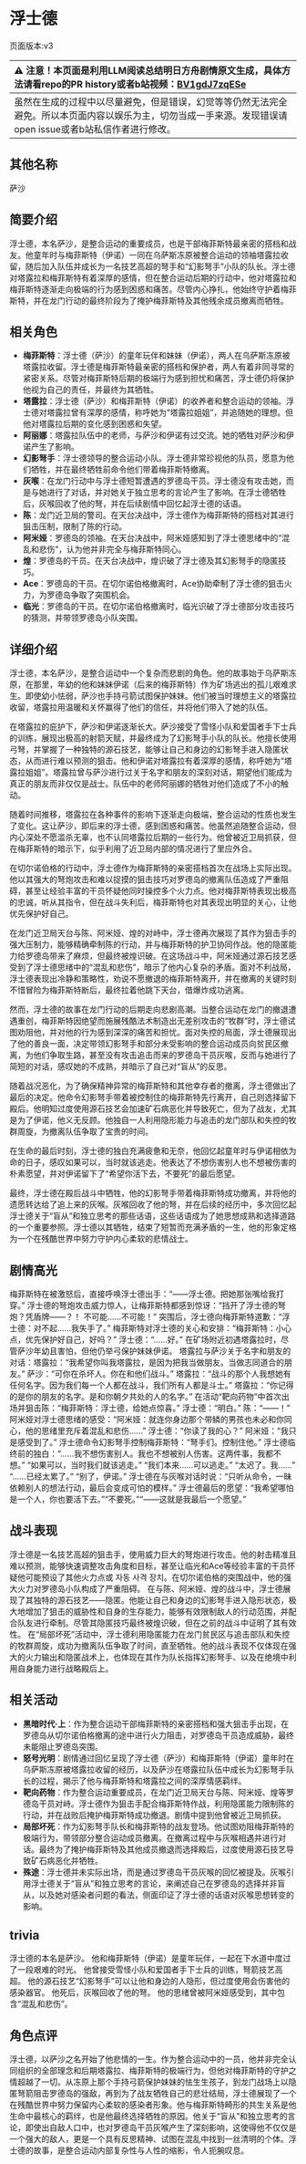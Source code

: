 # 浮士德
页面版本:v3
 

| :warning: 注意！本页面是利用LLM阅读总结明日方舟剧情原文生成，具体方法请看repo的PR history或者b站视频：[BV1gdJ7zqESe](https://www.bilibili.com/video/BV1gdJ7zqESe/)         |
|:----------------------------|
| 虽然在生成的过程中以尽量避免，但是错误，幻觉等等仍然无法完全避免。所以本页面内容以娱乐为主，切勿当成一手来源。发现错误请open issue或者b站私信作者进行修改。|



## 其他名称
萨沙
## 简要介绍
浮士德，本名萨沙，是整合运动的重要成员，也是干部梅菲斯特最亲密的搭档和战友。他童年时与梅菲斯特（伊诺）一同在乌萨斯冻原被整合运动的领袖塔露拉收留，随后加入队伍并成长为一名技艺高超的弩手和“幻影弩手”小队的队长。浮士德对塔露拉和梅菲斯特有着深厚的感情，但在整合运动后期的行动中，他对塔露拉和梅菲斯特逐渐走向极端的行为感到困惑和痛苦。尽管内心挣扎，他始终守护着梅菲斯特，并在龙门行动的最终阶段为了掩护梅菲斯特及其他残余成员撤离而牺牲。
## 相关角色
-   **梅菲斯特**：浮士德（萨沙）的童年玩伴和妹妹（伊诺），两人在乌萨斯冻原被塔露拉收留。浮士德是梅菲斯特最亲密的搭档和保护者，两人有着非同寻常的紧密关系。尽管对梅菲斯特后期的极端行为感到担忧和痛苦，浮士德仍将保护他视为自己的责任，并最终为其牺牲。
-   **塔露拉**：浮士德（萨沙）和梅菲斯特（伊诺）的收养者和整合运动的领袖。浮士德对塔露拉曾有深厚的感情，称呼她为“塔露拉姐姐”，并追随她的理想。但他对塔露拉后期的变化感到困惑和失望。
-   **阿丽娜**：塔露拉队伍中的老师，与萨沙和伊诺有过交流。她的牺牲对萨沙和伊诺产生了影响。
-   **幻影弩手**：浮士德领导的整合运动小队。浮士德非常珍视他的队员，愿意为他们牺牲，并在最终牺牲前命令他们带着梅菲斯特撤离。
-   **灰喉**：在龙门行动中与浮士德短暂遭遇的罗德岛干员。浮士德没有攻击她，而是与她进行了对话，并对她关于独立思考的言论产生了影响。在浮士德牺牲后，灰喉回收了他的弩，并在后续剧情中回忆起浮士德的话语。
-   **陈**：龙门近卫局的警司。在天台决战中，浮士德作为梅菲斯特的搭档对其进行狙击压制，限制了陈的行动。
-   **阿米娅**：罗德岛的领袖。在天台决战中，阿米娅感知到了浮士德思绪中的“混乱和悲伤”，认为他并非完全与梅菲斯特同心。
-   **煌**：罗德岛的干员。在天台决战中，煌识破了浮士德及其幻影弩手的隐匿技巧。
-   **Ace**：罗德岛的干员。在切尔诺伯格撤离时，Ace协助牵制了浮士德的狙击火力，为罗德岛争取了突围机会。
-   **临光**：罗德岛的干员。在切尔诺伯格撤离时，临光识破了浮士德部分攻击技巧的猜测，并带领罗德岛小队突围。
## 详细介绍
浮士德，本名萨沙，是整合运动中一个复杂而悲剧的角色。他的故事始于乌萨斯冻原，在那里，年幼的他和妹妹伊诺（后来的梅菲斯特）作为矿场逃出的孤儿艰难求生。即使幼小怯弱，萨沙也手持弓箭试图保护妹妹。他们被当时理想主义的塔露拉收留，塔露拉用温暖和关怀赢得了他们的信任，并将他们带入了她的队伍。

在塔露拉的庇护下，萨沙和伊诺逐渐长大。萨沙接受了雪怪小队和爱国者手下士兵的训练，展现出极高的射箭天赋，并最终成为了幻影弩手小队的队长。他擅长使用弓弩，并掌握了一种独特的源石技艺，能够让自己和身边的幻影弩手进入隐匿状态，从而进行难以预测的狙击。他和伊诺对塔露拉有着深厚的感情，称呼她为“塔露拉姐姐”。塔露拉曾与萨沙进行过关于名字和朋友的深刻对话，期望他们能成为真正的朋友而非仅仅是战士。队伍中的老师阿丽娜的牺牲对他们造成了不小的触动。

随着时间推移，塔露拉在各种事件的影响下逐渐走向极端，整合运动的性质也发生了变化。这让萨沙，即后来的浮士德，感到困惑和痛苦。他虽然追随整合运动，但内心深处不愿滥杀无辜，也不认同塔露拉后期的一些行为。他曾被近卫局抓获，但在梅菲斯特的暗示下，似乎利用了近卫局内部的情况进行了里应外合。

在切尔诺伯格的行动中，浮士德作为梅菲斯特的亲密搭档首次在战场上实际出现。他以其强大的弩炮攻击和难以捉摸的狙击技巧对罗德岛的撤离队伍造成了严重阻碍，甚至让经验丰富的干员怀疑他同时操控多个火力点。他对梅菲斯特表现出极高的忠诚，听从其指令，但在战斗失利后，梅菲斯特也对其表现出明显的关心，让他优先保护好自己。

在龙门近卫局天台与陈、阿米娅、煌的对峙中，浮士德再次展现了其作为狙击手的强大压制力，能够精确牵制陈的行动，并与梅菲斯特的护卫协同作战。他的隐匿能力给罗德岛带来了麻烦，但最终被煌识破。在这场战斗中，阿米娅通过源石技艺感受到了浮士德思绪中的“混乱和悲伤”，暗示了他内心复杂的矛盾。面对不利战局，浮士德表现出冷静和策略性，劝说不愿撤退的梅菲斯特离开，并在撤离的关键时刻不惜冒险为梅菲斯特断后，最终拉着他跳下天台，借爆炸成功逃离。

然而，浮士德的故事在龙门行动的后期走向悲剧高潮。当整合运动在龙门的撤退遭遇重创，梅菲斯特因绝望而施展残酷法术制造出无差别攻击的“牧群”时，浮士德试图劝阻他，并对他的行为感到深深的痛苦和担忧。面对失控的局面，浮士德展现出了他的善良一面，决定带领幻影弩手和部分未受影响的整合运动成员向贫民区撤离，为他们争取生路，甚至没有攻击追击而来的罗德岛干员灰喉，反而与她进行了简短的对话，感叹她的不成熟，并暗示了自己对“盲从”的反思。

随着战况恶化，为了确保精神异常的梅菲斯特和其他幸存者的撤离，浮士德做出了最后的决定。他命令幻影弩手带着被控制住的梅菲斯特先行离开，自己则选择留下殿后。他明知过度使用源石技艺会加速矿石病恶化并导致死亡，但为了战友，尤其是为了伊诺，他义无反顾。他独自一人利用隐形能力与追击的龙门部队和失控的牧群周旋，为撤离队伍争取了宝贵的时间。

在生命的最后时刻，浮士德的独白充满疲惫和无奈，他回忆起童年时与伊诺相依为命的日子，感叹如果可以，当时就该逃走。他表达了不想伤害别人也不想被伤害的朴素愿望，并对伊诺留下了“希望你活下去，不要死”的最后愿望。

最终，浮士德在殿后战斗中牺牲，他的幻影弩手带着梅菲斯特成功撤离，并将他的遗愿转达给了追上来的灰喉。灰喉回收了他的弩，并在后续的经历中，多次回忆起浮士德关于“盲从”和独立思考的那些话语，这些话语成为了她思想成熟和选择道路的一个重要参照。浮士德以其牺牲，结束了短暂而充满矛盾的一生，他的形象定格为一个在残酷世界中努力守护内心柔软的悲情战士。
## 剧情高光
梅菲斯特在被激怒后，直接呼唤浮士德出手：“——浮士德。把她那张嘴给我打穿。”
浮士德的弩炮攻击威力惊人，让梅菲斯特都感到惊讶：“挡开了浮士德的弩炮？凭盾牌——？！ 不可能......不可能！”
突围后，浮士德向梅菲斯特道歉：“浮士德：对不起......我失手了。”
梅菲斯特对浮士德的关心和安排：“梅菲斯特：小心点，优先保护好自己，好吗？” 浮士德：“......好。”
在矿场附近初遇塔露拉时，尽管萨沙年幼且害怕，但他仍举弓保护妹妹伊诺。
塔露拉与萨沙关于名字和朋友的对话：塔露拉：“我希望你叫我塔露拉，是因为把我当做朋友。当做志同道合的朋友。” 萨沙：“可你在杀坏人。你在和他们战斗。” 塔露拉：“战斗的那个人我想她有任何名字。因为我们每一个人都在战斗，我们所有人都是斗士。” 塔露拉：“你记得的是你的朋友的名字。是和你朝夕共处的人的名字。”
在活动“靶向药物”中首次出场并狙击陈：“梅菲斯特：浮士德，给她点惊喜。” 浮士德：“明白。” 陈：“——！”
阿米娅对浮士德思绪的感受：“阿米娅：就连你身边那个带鳞的男孩也未必和你同心，他的思绪里充斥着混乱和悲伤......” 浮士德：“你读了我的心？” 阿米娅：“我只是感受到了。”
浮士德命令幻影弩手控制梅菲斯特：“弩手们。控制住他。”
浮士德临终前的独白：“......我不想伤害别人。我也不想被别人伤害。这两件事，我都不想。” “如果可以，当时我们就该逃走。” “我们本来......可以逃走。” “太迟了。我......” “......已经太累了。” “别了，伊诺。”
浮士德在与灰喉对话时说：“只听从命令，一昧依赖别人的想法行动，最后会变成可怕的模样。”
浮士德最后的愿望：“我希望哪怕是一个人，你也要活下去。”“不要死。”“——这就是我最后一个愿望。”
## 战斗表现
浮士德是一名技艺高超的狙击手，使用威力巨大的弩炮进行攻击。他的射击精准且难以预测，能够快速调整攻击角度和目标，甚至让临光和Ace等经验丰富的干员怀疑他可能预设了其他火力点或 자동 사격 장치。在切尔诺伯格的突围战中，他的强大火力对罗德岛小队构成了严重阻碍。
在与陈、阿米娅、煌的战斗中，浮士德展现了其独特的源石技艺——隐匿。他能让自己和身边的幻影弩手进入隐形状态，极大地增加了狙击的威胁性和自身的生存能力，能够有效限制敌人的行动范围，并配合队友进行牵制。尽管其隐匿技巧最终被煌识破，但在之前的战斗中证明了其有效性。
在“局部坏死”活动中，浮士德利用隐匿能力在龙门贫民区与追击部队和失控的牧群周旋，成功为撤离队伍争取了时间，直至牺牲。他的战斗表现不仅体现在强大的火力输出和隐匿战术上，也体现在其作为队长指挥幻影弩手、以及在绝境中利用自身能力进行战略殿后上。
## 相关活动
-   **黑暗时代·上**：作为整合运动干部梅菲斯特的亲密搭档和强大狙击手出现，在罗德岛从切尔诺伯格撤离的途中进行火力阻击，对罗德岛干员造成威胁，最终未能阻止罗德岛突围。
-   **怒号光明**：剧情通过回忆呈现了浮士德（萨沙）和梅菲斯特（伊诺）童年时在乌萨斯冻原被塔露拉收留的经历，以及萨沙在塔露拉队伍中成长为幻影弩手队长的过程，揭示了他与梅菲斯特和塔露拉之间的深厚情感羁绊。
-   **靶向药物**：作为整合运动重要成员，在龙门近卫局天台与陈、阿米娅、煌等罗德岛干员对峙。浮士德作为狙击手配合梅菲斯特作战，利用隐匿能力限制陈的行动，并在战败后掩护梅菲斯特成功撤退。剧情中提到他曾被近卫局抓获。
-   **局部坏死**：作为幻影弩手队长和梅菲斯特的战友登场。他试图劝阻梅菲斯特的极端行为，带领部分整合运动成员撤离。在撤离过程中与灰喉相遇并进行对话。最终为了掩护梅菲斯特及其他成员撤退而选择殿后，过度使用源石技艺导致矿石病恶化并牺牲。
-   **殊途**：浮士德并未实际出场，而是通过罗德岛干员灰喉的回忆被提及。灰喉引用浮士德关于“盲从”和独立思考的言论，来阐述自己在罗德岛的选择并非盲从，以及她对感染者问题的看法，侧面印证了浮士德的话语对灰喉思想转变的影响。
## trivia
浮士德的本名是萨沙。
他和梅菲斯特（伊诺）是童年玩伴，一起在下水道中度过了一段艰难的时光。
他曾接受雪怪小队和爱国者手下士兵的训练，弩箭技艺高超。
他的源石技艺“幻影弩手”可以让他和身边的人隐形，但过度使用会伤害他的感染器官。
他死后，灰喉回收了他的弩。
他的思绪曾被阿米娅感受到，其中包含“混乱和悲伤”。
## 角色点评
浮士德，以萨沙之名开始了他悲情的一生。作为整合运动中的一员，他并非完全认同组织的全部理念和后期塔露拉、梅菲斯特的极端行为，但他对梅菲斯特的守护之情超越了一切。从冻原上那个手持弓箭保护妹妹的怯生生孩子，到龙门战场上以隐匿弩箭阻击罗德岛的强敌，再到为了战友牺牲自己的悲壮结局，浮士德展现了一个在残酷世界中努力保留内心柔软的感染者形象。他与梅菲斯特畸形的共生关系是他生命中最核心的羁绊，也是他最终选择牺牲的原因。他关于“盲从”和独立思考的言论，即使出自敌人口中，也对罗德岛干员灰喉产生了深刻影响，这使得他不仅仅是一个强大的敌人，更是一个具有反思精神、试图在混乱中找到一丝清明的个体。浮士德的故事，是整合运动内部复杂性与人性的缩影，令人扼腕叹息。